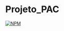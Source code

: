 # Projeto_PAC

[![NPM](https://img.shields.io/npm/l/react)](https://github.com/devsuperior/sds1-wmazoni/blob/master/LICENSE) 
